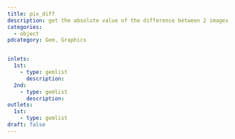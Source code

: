 ```yaml
---
title: pix_diff
description: get the absolute value of the difference between 2 images
categories:
  - object
pdcategory: Gem, Graphics


inlets:
  1st:
    - type: gemlist
      description:
  2nd:
    - type: gemlist
      description:
outlets:
  1st:
    - type: gemlist
draft: false
---
```


